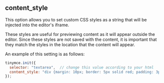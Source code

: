 ## content_style

This option allows you to set custom CSS styles as a string that will be injected into the editor's iframe.

These styles are useful for previewing content as it will appear outside the editor. Since these styles are not saved with the content, it is important that they match the styles in the location that the content will appear.

An example of this setting is as follows:

```js
tinymce.init({
  selector: "textarea",  // change this value according to your html
  content_style: "div {margin: 10px; border: 5px solid red; padding: 3px}"
});
```
